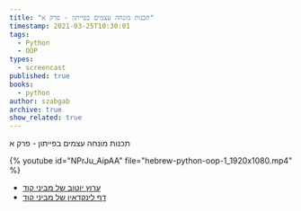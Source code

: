 ```yaml
---
title: "תכנות מונחה עצמים בפייתון - פרק א"
timestamp: 2021-03-25T10:30:01
tags:
  - Python
  - OOP
types:
  - screencast
published: true
books:
  - python
author: szabgab
archive: true
show_related: true
---
```



תכנות מונחה עצמים בפייתון - פרק א


{% youtube id="NPrJu_AipAA" file="hebrew-python-oop-1_1920x1080.mp4" %}

* [ערוץ יוטוב של מביני קוד](/youtube)
* [דף לינקדאין של מביני קוד](/linkedin)

